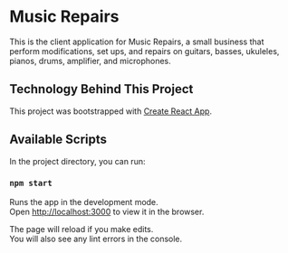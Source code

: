 # Music Repairs

This is the client application for Music Repairs, a small business that perform modifications, set ups, and repairs on guitars, basses, ukuleles, pianos, drums, amplifier, and microphones. 

## Technology Behind This Project

This project was bootstrapped with [Create React App](https://github.com/facebook/create-react-app).

## Available Scripts

In the project directory, you can run:

### `npm start`

Runs the app in the development mode.\
Open [http://localhost:3000](http://localhost:3000) to view it in the browser.

The page will reload if you make edits.\
You will also see any lint errors in the console.

